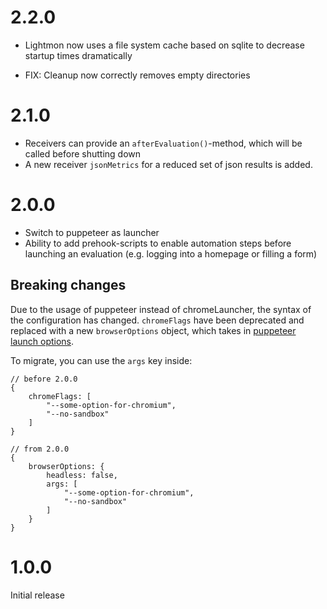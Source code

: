 # 2.2.0

* Lightmon now uses a file system cache based on sqlite to decrease startup times dramatically

* FIX: Cleanup now correctly removes empty directories


# 2.1.0

* Receivers can provide an `afterEvaluation()`-method, which will be called before shutting down
* A new receiver `jsonMetrics` for a reduced set of json results is added.


# 2.0.0

* Switch to puppeteer as launcher
* Ability to add prehook-scripts to enable automation steps before launching an evaluation (e.g. logging into a homepage or filling a form)

## Breaking changes

Due to the usage of puppeteer instead of chromeLauncher, the syntax of the configuration has changed. `chromeFlags` have been deprecated and replaced with a new `browserOptions` object, which takes in [puppeteer launch options](https://github.com/puppeteer/puppeteer/blob/v2.0.0/docs/api.md#puppeteerlaunchoptions).

To migrate, you can use the `args` key inside:

```
// before 2.0.0
{
    chromeFlags: [
        "--some-option-for-chromium",
        "--no-sandbox"
    ]
}

// from 2.0.0
{
    browserOptions: {
        headless: false,
        args: [
            "--some-option-for-chromium",
            "--no-sandbox"
        ]
    }
}
```


# 1.0.0

Initial release